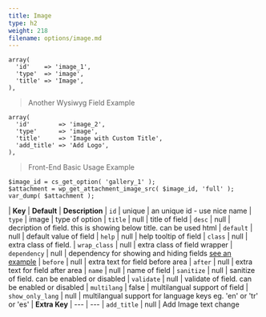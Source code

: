 ```yaml
---
title: Image
type: h2
weight: 218
filename: options/image.md
---
```


```php?start_line=1
array(
  'id'    => 'image_1',
  'type'  => 'image',
  'title' => 'Image',
),
```

> Another Wysiwyg Field Example

```php?start_line=1
array(
  'id'        => 'image_2',
  'type'      => 'image',
  'title'     => 'Image with Custom Title',
  'add_title' => 'Add Logo',
),
```

> Front-End Basic Usage Example

```php?start_line=1
$image_id = cs_get_option( 'gallery_1' );
$attachment = wp_get_attachment_image_src( $image_id, 'full' );
var_dump( $attachment );
```

| **Key**          | **Default** | **Description**
| `id`             | unique      | an unique id - use nice name
| `type`           | image       | type of option
| `title`          | null        | title of field
| `desc`           | null        | decription of field. this is showing below title. can be used html
| `default`        | null        | default value of field
| `help`           | null        | help tooltip of field
| `class`          | null        | extra class of field.
| `wrap_class`     | null        | extra class of field wrapper
| `dependency`     | null        | dependency for showing and hiding fields [see an example](#how-to-use-dependency)
| `before`         | null        | extra text for field before area
| `after`          | null        | extra text for field after area
| `name`           | null        | name of field
| `sanitize`       | null        | sanitize of field. can be enabled or disabled
| `validate`       | null        | validate of field. can be enabled or disabled
| `multilang`      | false       | multilangual support of field
| `show_only_lang` | null        | multilangual support for language keys eg. 'en' or 'tr' or 'es'
| **Extra Key**    | ---         | ---
| `add_title`      | null        | Add Image text change
